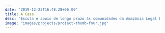 ```yaml
---
date: "2019-12-23T16:48:28+06:00"
title: A Casa
desc: "Escuta e apoio de longo prazo às comunidades da Amazônia Legal brasileira"
image: "images/projects/project-thumb-four.jpg"
---
```

